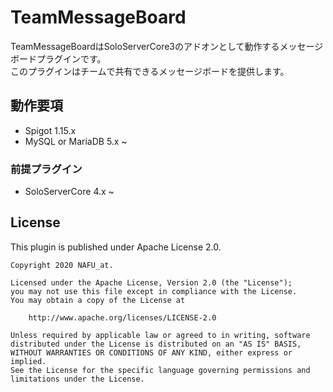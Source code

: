 # TeamMessageBoard

TeamMessageBoardはSoloServerCore3のアドオンとして動作するメッセージボードプラグインです。  
このプラグインはチームで共有できるメッセージボードを提供します。

## 動作要項

- Spigot 1.15.x
- MySQL or MariaDB 5.x ~

### 前提プラグイン

- SoloServerCore 4.x ~

## License

This plugin is published under Apache License 2.0.

```
Copyright 2020 NAFU_at.

Licensed under the Apache License, Version 2.0 (the "License");
you may not use this file except in compliance with the License.
You may obtain a copy of the License at

    http://www.apache.org/licenses/LICENSE-2.0

Unless required by applicable law or agreed to in writing, software
distributed under the License is distributed on an "AS IS" BASIS,
WITHOUT WARRANTIES OR CONDITIONS OF ANY KIND, either express or implied.
See the License for the specific language governing permissions and
limitations under the License.
```